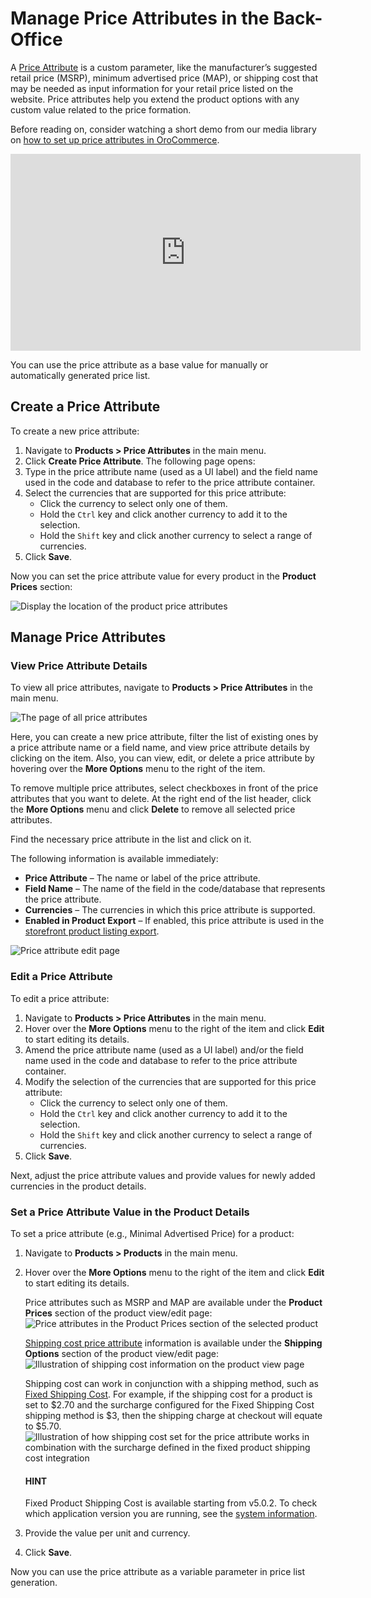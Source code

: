<a id="user-guide-products-price-attributes"></a>

# Manage Price Attributes in the Back-Office

A [Price Attribute](../../../glossary.md#term-Price-Attribute) is a custom parameter, like the manufacturer’s suggested retail price (MSRP), minimum advertised price (MAP), or shipping cost that may be needed as input information for your retail price listed on the website. Price attributes help you extend the product options with any custom value related to the price formation.

Before reading on, consider watching a short demo from our media library on <a href="https://academy.oroinc.com/media-library/setup-price-attributes" target="_blank">how to set up price attributes in OroCommerce</a>.

<iframe width="560" height="315" src="https://www.youtube.com/embed/SO36BC3SaXQ" frameborder="0" allow="accelerometer; autoplay; encrypted-media; gyroscope; picture-in-picture" allowfullscreen></iframe>

You can use the price attribute as a base value for manually or automatically generated price list.

## Create a Price Attribute

To create a new price attribute:

1. Navigate to **Products > Price Attributes** in the main menu.
2. Click **Create Price Attribute**. The following page opens:
3. Type in the price attribute name (used as a UI label) and the field name used in the code and database to refer to the price attribute container.
4. Select the currencies that are supported for this price attribute:
   * Click the currency to select only one of them.
   * Hold the `Ctrl` key and click another currency to add it to the selection.
   * Hold the `Shift` key and click another currency to select a range of currencies.
5. Click **Save**.

Now you can set the price attribute value for every product in the **Product Prices** section:

![Display the location of the product price attributes](user/img/products/price_attributes/PriceAttributesInProduct.png)

<a id="user-guide-products-price-attributes-manage"></a>

## Manage Price Attributes

### View Price Attribute Details

To view all price attributes, navigate to **Products > Price Attributes** in the main menu.

![The page of all price attributes](user/img/products/price_attributes/PriceAttributes.png)

Here, you can create a new price attribute, filter the list of existing ones by a price attribute name or a field name, and view price attribute details by clicking on the item. Also, you can  <i class="fa fa-eye fa-lg" aria-hidden="true"></i> view, <i class="fa fa-edit fa-lg" aria-hidden="true"></i> edit, or <i class="fas fa-trash-alt" aria-hidden="true"></i> delete a price attribute by hovering over the <i class="fa fa-ellipsis-h fa-lg" aria-hidden="true"></i> **More Options** menu to the right of the item.

To remove multiple price attributes, select checkboxes in front of the price attributes that you want to delete. At the right end of the list header, click the <i class="fa fa-ellipsis-h fa-lg" aria-hidden="true"></i> **More Options** menu and click <i class="fas fa-trash-alt" aria-hidden="true"></i> **Delete** to remove all selected price attributes.

Find the necessary price attribute in the list and click on it.

The following information is available immediately:

* **Price Attribute** – The name or label of the price attribute.
* **Field Name** – The name of the field in the code/database that represents the price attribute.
* **Currencies** – The currencies in which this price attribute is supported.
* **Enabled in Product Export** – If enabled, this price attribute is used in the [storefront product listing export](../../../storefront/getting-started/common-controls.md#frontstore-guide-navigation-product-data-export).

![Price attribute edit page](user/img/products/price_attributes/price-attribute-edit.png)

<a id="doc-price-attributes-actions-edit"></a>

### Edit a Price Attribute

To edit a price attribute:

1. Navigate to **Products > Price Attributes** in the main menu.
2. Hover over the <i class="fa fa-ellipsis-h fa-lg" aria-hidden="true"></i> **More Options** menu to the right of the item and click <i class="fa fa-edit fa-lg" aria-hidden="true"></i> **Edit** to start editing its details.
3. Amend the price attribute name (used as a UI label) and/or the field name used in the code and database to refer to the price attribute container.
4. Modify the selection of the currencies that are supported for this price attribute:
   * Click the currency to select only one of them.
   * Hold the `Ctrl` key and click another currency to add it to the selection.
   * Hold the `Shift` key and click another currency to select a range of currencies.
5. Click **Save**.

Next, adjust the price attribute values and provide values for newly added currencies in the product details.

### Set a Price Attribute Value in the Product Details

To set a price attribute (e.g., Minimal Advertised Price) for a product:

1. Navigate to **Products > Products** in the main menu.
2. Hover over the <i class="fa fa-ellipsis-h fa-lg" aria-hidden="true"></i> **More Options** menu to the right of the item and click <i class="fa fa-edit fa-lg" aria-hidden="true"></i> **Edit** to start editing its details.

   Price attributes such as MSRP and MAP are available under the **Product Prices** section of the product view/edit page:
   ![Price attributes in the Product Prices section of the selected product](user/img/products/price_attributes/PriceAttributesInProduct.png)

   [Shipping cost price attribute](../products/manage/view.md#products-shipping-options-price-attribute) information is available under the **Shipping Options** section of the product view/edit page:
   ![Illustration of shipping cost information on the product view page](user/img/products/price_attributes/shipping-cost-price-attribute.png)

   Shipping cost can work in conjunction with a shipping method, such as [Fixed Shipping Cost](../../system/integrations/shipping-integration/fixed-shipping.md#doc-integration-fixed-shipping-cost). For example, if the shipping cost for a product is set to $2.70 and the surcharge configured for the Fixed Shipping Cost shipping method is $3, then the shipping charge at checkout will equate to $5.70.
   ![Illustration of how shipping cost set for the price attribute works in combination with the surcharge defined in the fixed product shipping cost integration](user/img/products/price_attributes/shipping-cost-price-attribute-with-integration.png)

   #### HINT
   Fixed Product Shipping Cost is available starting from v5.0.2. To check which application version you are running, see the [system information](../../system/system-information/index.md#system-information).
3. Provide the value per unit and currency.
4. Click **Save**.

Now you can use the price attribute as a variable parameter in price list generation.

<!-- fa-bars = fa-navicon -->
<!-- Ic Tiles is used as Set As Default in saved views, and as tiles in display layout options -->
<!-- IcPencil refers to Rename in Commerce and Inline Editing in CRM -->
<!-- Check mark in the square. -->
<!-- SortDesc is also used as drop-down arrow -->
